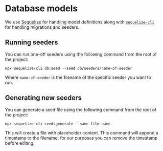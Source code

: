 # Database models

We use [Sequelize](https://sequelize.org/v5/) for handling model definitions along with [`sequelize-cli`](https://github.com/sequelize/cli) for handling migrations and seeders.

## Running seeders

You can run one-off seeders using the following command from the root of the project:

```shell script
npx sequelize-cli db:seed --seed db/seeders/name-of-seeder
```

Where `name-of-seeder` is the filename of the specific seeder you want to run.

## Generating new seeders

You can generate a seed file using the following command from the root of the project:

```shell script
npx sequelize-cli seed:generate --name file-name
```

This will create a file with placeholder content. This command will append a timestamp to the filename, for our purposes you can remove the timestamp before editing.
